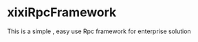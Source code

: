xixiRpcFramework
================

This is a simple , easy use Rpc framework for enterprise solution
